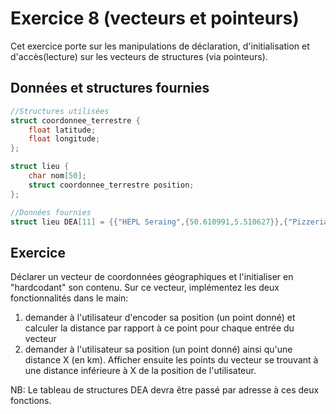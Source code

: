 # Exercice 8 (vecteurs et pointeurs)

Cet exercice porte sur les manipulations de déclaration, d'initialisation et d'accès(lecture) sur les vecteurs de structures (via pointeurs).

## Données et structures fournies

```c
//Structures utilisées
struct coordonnee_terrestre {
    float latitude;
    float longitude;
};

struct lieu {
    char nom[50];
    struct coordonnee_terrestre position;
};

//Données fournies
struct lieu DEA[11] = {{"HEPL Seraing",{50.610991,5.510627}},{"Pizzeria da Pepe",{50.612087,5.512236}},{"Le Kiwi",{50.609908,5.513781}},{"Internat",{50.613128,5.507708}},{"HEPL Jemeppe",{50.619317,5.515327}},{"Le Montesquieu",{50.618888,5.515349}},{"Acacia",{50.614504,5.509126}},{"CMI",{50.614974,5.513954}},{"EP Seraing",{50.614177,5.507302}},{"Poste Seraing",{50.610957,5.513493}},{"Maison de la Formation",{50.611876,5.512946}}};
```
 
## Exercice

Déclarer un vecteur de coordonnées géographiques et l'initialiser en "hardcodant" son contenu.
Sur ce vecteur, implémentez les deux  fonctionnalités dans le main:

1. demander à l'utilisateur d'encoder sa position (un point donné) et calculer la distance par rapport à ce point pour chaque entrée du vecteur
2. demander à l'utilisateur sa position (un point donné) ainsi qu'une distance X (en km). Afficher ensuite les points du vecteur se trouvant à une distance
inférieure à X de la position de l'utilisateur.

NB: Le tableau de structures DEA devra être passé par adresse à ces deux fonctions.

